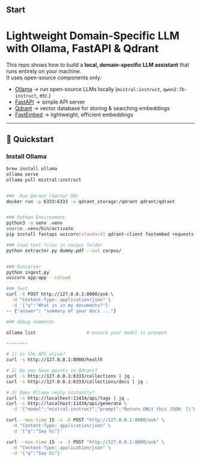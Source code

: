 
## Start

# Lightweight Domain-Specific LLM with Ollama, FastAPI & Qdrant

This repo shows how to build a **local, domain-specific LLM assistant** that runs entirely on your machine.  
It uses open-source components only:

- [Ollama](https://ollama.com) → run open-source LLMs locally (`mistral:instruct`, `qwen2:7b-instruct`, etc.)  
- [FastAPI](https://fastapi.tiangolo.com) → simple API server  
- [Qdrant](https://qdrant.tech) → vector database for storing & searching embeddings  
- [FastEmbed](https://github.com/qdrant/fastembed) → lightweight, efficient embeddings  

---

## 🚀 Quickstart

###  Install Ollama
```bash
brew install ollama
ollama serve
ollama pull mistral:instruct


###  Run Qdrant (Vector DB)
docker run -p 6333:6333 -v qdrant_storage:/qdrant qdrant/qdrant


### Python Environment
python3 -m venv .venv
source .venv/bin/activate
pip install fastapi uvicorn[standard] qdrant-client fastembed requests ujson

### load text files in corpus folder
python extracter.py dummy.pdf --out corpus/


### Runserver
python ingest.py
uvicorn app:app --reload

### Test
curl -X POST http://127.0.0.1:8000/ask \
  -H "Content-Type: application/json" \
  -d '{"q":"What is in my documents?"}'
-- {"answer": "summary of your docs ..."}

### debug commands

ollama list                   # ensure your model is present

--------

# 1) Is the API alive?
curl -s http://127.0.0.1:8000/health

# 2) Do you have points in Qdrant?
curl -s http://127.0.0.1:6333/collections | jq .
curl -s http://127.0.0.1:6333/collections/docs | jq .

# 3) Does Ollama reply instantly?
curl -s http://localhost:11434/api/tags | jq .
curl -s http://localhost:11434/api/generate \
  -d '{"model":"mistral:instruct","prompt":"Return ONLY this JSON: {\"ok\":true}","stream":false}' | jq .

curl --max-time 15 -v -X POST "http://127.0.0.1:8000/ask" \
  -H "Content-Type: application/json" \
  -d '{"q":"Say hi"}'

curl --max-time 15 -v -X POST "http://127.0.0.1:8000/ask" \
  -H "Content-Type: application/json" \
  -d '{"q":"Say hi"}'
